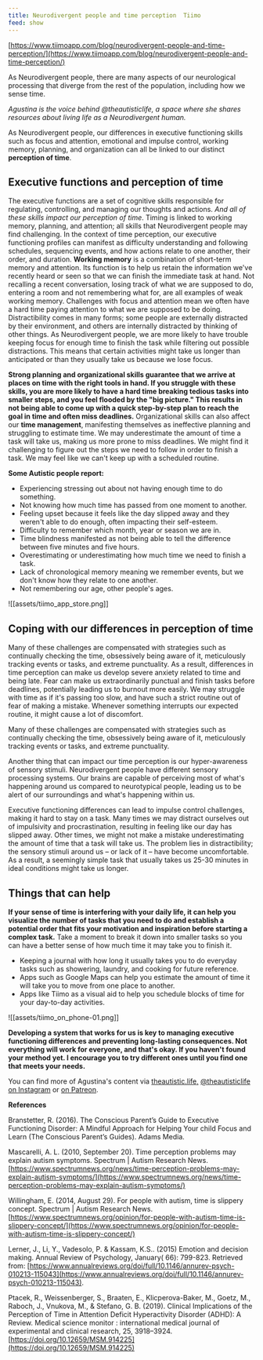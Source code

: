 ```yaml
---
title: Neurodivergent people and time perception  Tiimo
feed: show
---
```


[https://www.tiimoapp.com/blog/neurodivergent-people-and-time-perception/](https://www.tiimoapp.com/blog/neurodivergent-people-and-time-perception/)

As Neurodivergent people, there are many aspects of our neurological processing that diverge from the rest of the population, including how we sense time.

_Agustina is the voice behind @theautisticlife, a space where she shares resources about living life as a Neurodivergent human._

As Neurodivergent people, our differences in executive functioning skills such as focus and attention, emotional and impulse control, working memory, planning, and organization can all be linked to our distinct **perception of time**.

## Executive functions and perception of time

The executive functions are a set of cognitive skills responsible for regulating, controlling, and managing our thoughts and actions. _And all of these skills impact our perception of time_. Timing is linked to working memory, planning, and attention; all skills that Neurodivergent people may find challenging. In the context of time perception, our executive functioning profiles can manifest as difficulty understanding and following schedules, sequencing events, and how actions relate to one another, their order, and duration. **Working memory** is a combination of short-term memory and attention. Its function is to help us retain the information we've recently heard or seen so that we can finish the immediate task at hand. Not recalling a recent conversation, losing track of what we are supposed to do, entering a room and not remembering what for, are all examples of weak working memory. Challenges with focus and attention mean we often have a hard time paying attention to what we are supposed to be doing. Distractibility comes in many forms; some people are externally distracted by their environment, and others are internally distracted by thinking of other things. As Neurodivergent people, we are more likely to have trouble keeping focus for enough time to finish the task while filtering out possible distractions. This means that certain activities might take us longer than anticipated or than they usually take us because we lose focus.

**Strong planning and organizational skills guarantee that we arrive at places on time with the right tools in hand. If you struggle with these skills, you are more likely to have a hard time breaking tedious tasks into smaller steps, and you feel flooded by the "big picture." This results in not being able to come up with a quick step-by-step plan to reach the goal in time and often miss deadlines.** Organizational skills can also affect our **time management**, manifesting themselves as ineffective planning and struggling to estimate time. We may underestimate the amount of time a task will take us, making us more prone to miss deadlines. We might find it challenging to figure out the steps we need to follow in order to finish a task. We may feel like we can't keep up with a scheduled routine.

**Some Autistic people report:**

- Experiencing stressing out about not having enough time to do something.
- Not knowing how much time has passed from one moment to another.
- Feeling upset because it feels like the day slipped away and they weren't able to do enough, often impacting their self-esteem.
- Difficulty to remember which month, year or season we are in.
- Time blindness manifested as not being able to tell the difference between five minutes and five hours.
- Overestimating or underestimating how much time we need to finish a task.
- Lack of chronological memory meaning we remember events, but we don't know how they relate to one another.
- Not remembering our age, other people's ages.

![[assets/tiimo_app_store.png]]

## Coping with our differences in perception of time

Many of these challenges are compensated with strategies such as continually checking the time, obsessively being aware of it, meticulously tracking events or tasks, and extreme punctuality. As a result, differences in time perception can make us develop severe anxiety related to time and being late. Fear can make us extraordinarily punctual and finish tasks before deadlines, potentially leading us to burnout more easily. We may struggle with time as if it's passing too slow, and have such a strict routine out of fear of making a mistake. Whenever something interrupts our expected routine, it might cause a lot of discomfort.

Many of these challenges are compensated with strategies such as continually checking the time, obsessively being aware of it, meticulously tracking events or tasks, and extreme punctuality.

Another thing that can impact our time perception is our hyper-awareness of sensory stimuli. Neurodivergent people have different sensory processing systems. Our brains are capable of perceiving most of what's happening around us compared to neurotypical people, leading us to be alert of our surroundings and what's happening within us.

Executive functioning differences can lead to impulse control challenges, making it hard to stay on a task. Many times we may distract ourselves out of impulsivity and procrastination, resulting in feeling like our day has slipped away. Other times, we might not make a mistake underestimating the amount of time that a task will take us. The problem lies in distractibility; the sensory stimuli around us – or lack of it – have become uncomfortable. As a result, a seemingly simple task that usually takes us 25-30 minutes in ideal conditions might take us longer.

## Things that can help

**If your sense of time is interfering with your daily life, it can help you visualize the number of tasks that you need to do and establish a potential order that fits your motivation and inspiration before starting a complex task.** Take a moment to break it down into smaller tasks so you can have a better sense of how much time it may take you to finish it.

- Keeping a journal with how long it usually takes you to do everyday tasks such as showering, laundry, and cooking for future reference.
- Apps such as Google Maps can help you estimate the amount of time it will take you to move from one place to another.
- Apps like Tiimo as a visual aid to help you schedule blocks of time for your day-to-day activities.

![[assets/tiimo_on_phone-01.png]]

**Developing a system that works for us is key to managing executive functioning differences and preventing long-lasting consequences. Not everything will work for everyone, and that's okay. If you haven't found your method yet. I encourage you to try different ones until you find one that meets your needs.**

You can find more of Agustina's content via [theautistic.life,](https://www.theautistic.life/) [@theautisticlife on Instagram](https://www.instagram.com/theautisticlife/) or [on Patreon](https://patreon.com/theautisticlife).

**References**

Branstetter, R. (2016). The Conscious Parent’s Guide to Executive Functioning Disorder: A Mindful Approach for Helping Your child Focus and Learn (The Conscious Parent’s Guides). Adams Media.

Mascarelli, A. L. (2010, September 20). Time perception problems may explain autism symptoms. Spectrum | Autism Research News. [https://www.spectrumnews.org/news/time-perception-problems-may-explain-autism-symptoms/](https://www.spectrumnews.org/news/time-perception-problems-may-explain-autism-symptoms/)

Willingham, E. (2014, August 29). For people with autism, time is slippery concept. Spectrum | Autism Research News. [https://www.spectrumnews.org/opinion/for-people-with-autism-time-is-slippery-concept/](https://www.spectrumnews.org/opinion/for-people-with-autism-time-is-slippery-concept/)

Lerner, J., Li, Y., Vadesolo, P. & Kassam, K.S.. (2015) Emotion and decision making. Annual Review of Psychology, January( 66): 799-823. Retrieved from: [https://www.annualreviews.org/doi/full/10.1146/annurev-psych-010213-115043](https://www.annualreviews.org/doi/full/10.1146/annurev-psych-010213-115043).

Ptacek, R., Weissenberger, S., Braaten, E., Klicperova-Baker, M., Goetz, M., Raboch, J., Vnukova, M., & Stefano, G. B. (2019). Clinical Implications of the Perception of Time in Attention Deficit Hyperactivity Disorder (ADHD): A Review. Medical science monitor : international medical journal of experimental and clinical research, 25, 3918–3924. [https://doi.org/10.12659/MSM.914225](https://doi.org/10.12659/MSM.914225)

